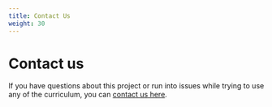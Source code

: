 ```yaml
---
title: Contact Us
weight: 30
---
```


# Contact us
If you have questions about this project or run into issues while trying to use any of the 
curriculum, you can [contact us here](mailto:jacob.h.wolf@gmail.com).
